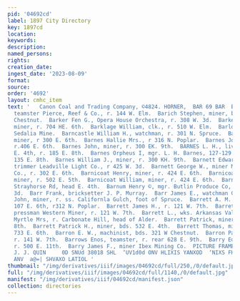```yaml
---
pid: '04692cd'
label: 1897 City Directory
key: 1897cd
location: 
keywords: 
description: 
named_persons: 
rights: 
creation_date: 
ingest_date: '2023-08-09'
format: 
source: 
order: '4692'
layout: cmhc_item
text: '   Canon Coal and Trading Company, ©4824. HORNER,  BAR 69 BAR  Bargler Charles,
  teamster Pierce, Reef & Co., r. 144 W. Elm.  Barich Stephen, miner, bds. 146 W.
  Chestnut.  Barker Fen G., Opera House Orchestra, r. 308 W. 3d.  Barker Patrick,
  miner, r. 704 HE. 6th.  Barklage William, clk., r. 510 W. Elm.  Barlow John, miner
  Sedalia Mine.  Barncastle William H., watchman, r. 301 N. Spruce.  Barnes Charles,
  miner, r 300 E. 6th.  Barnes Hallie Mrs., r 316 N. Poplar.  Barnes John, miner,
  r.406 E. 6th.  Barnes John, miner, r. 300 EK. 9th.  BARNES L. H., livery, 127-129
  E. 4th, r. 185 E. 8th.  Barnes Orpheus I, mgr. L. H. Barnes, 127-129 E. 4th, r.
  135 E. 8th.  Barnes William J., miner, r. 300 KH. 9th.  Barnett Edward S., lamp
  trimmer Leadville Light Co., r 425 W. 3d.  Barnett George W., miner Mahala Mining
  Co., r. 302 E. 6th.  Barnicoat Henry, miner, r. 424 E. 6th.  Barnicoat Richard,
  miner, r. 502 E. 5th.  Barnicoat William, miner, r. 424 E. 6th.  Barnos Eric, r.
  Strayhorse Rd, head E. 4th.  Barnum Henry ©, mgr. Butlin Produce Co, 214-216 EK.
  3d.  Barr Frank, bricksetter J. P. Murray.  Barr James E., watchman Chip Mine.  Barr
  John, miner, r. ss. Californla Gulch, foot of Spruce.  Barrett A. M. Mrs, hair dresser
  107 E. 6th, r312 N. Poplar.  Barrett James H., r. 121 W. 7th.  Barrett John W.,
  pressman Western Miner, r. 121 W. 7th.  Barrett L., wks. Arkansas Valley Smelter.  Barrett
  Myrtle Mrs, r. Carbonate Hill, head of Alder.  Barrett Patrick, miner, r. 309 E.
  8th.  Barrett Patrick H., miner, bds. 532 E. 4th.  Barrett Thomas, miner, r. rear
  733 E. 6th.  Barron E. W., machinist, bds. 321 W Chestnut.  Barron Patrick C, miner,
  r. 141 W. 7th.  Barrows Enos, teamster, r. rear 628 E. 9th.  Barry Edward, miner,
  r. 500 E. 11th.  Barry James F., miner Ibex Mining Co.  PICTURE FRAMES, “* $3ic""=
  J. J. QUIN     0D SNUd 38018 SHL  ‘UV1d0d ONV HLIXIS YANXOD  ‘NIXS FHL UOX SNOMLOT
  ANV  a@=| SHVAXO LATIOL '
thumbnail: "/img/derivatives/iiif/images/04692cd/full/250,/0/default.jpg"
full: "/img/derivatives/iiif/images/04692cd/full/1140,/0/default.jpg"
manifest: "/img/derivatives/iiif/04692cd/manifest.json"
collection: directories
---
```

